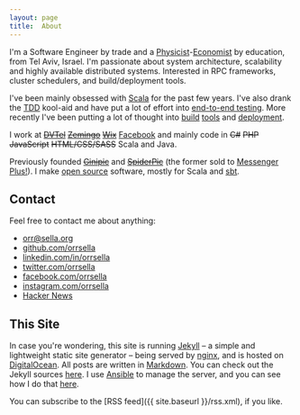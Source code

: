 ```yaml
---
layout: page
title:  About
---
```


I'm a Software Engineer by trade and a [Physicist](https://physics.tau.ac.il/)-[Economist](https://en-econ.tau.ac.il/) by education, from Tel Aviv, Israel. I'm passionate about system architecture, scalability and highly available distributed systems. Interested in RPC frameworks, cluster schedulers, and build/deployment tools.

I've been mainly obsessed with [Scala](http://scala-lang.org) for the past few years. I've also drank the [TDD](http://www.growing-object-oriented-software.com/) kool-aid and have put a lot of effort into [end-to-end testing](/2014/09/24/true-end-to-end-testing-in-scala-scalapeno-2014-talk/). More recently I've been putting a lot of thought into [build](/2015/05/31/getting-started-with-pants-build-for-scala-projects/) [tools](https://github.com/orrsella/bazel-example) and [deployment](https://github.com/orrsella/ansible-mesos).

I work at <del>[DVTel](http://www.dvtel.com)</del> <del>[Zemingo](http://www.zemingo.com)</del> <del>[Wix](http://www.wix.com)</del> [Facebook](https://www.facebook.com) and mainly code in <del>C#</del> <del>PHP</del> <del>JavaScript</del> <del>HTML/CSS/SASS</del> Scala and Java.

Previously founded <del>[Ginipic](http://ginipic.com)</del> and <del>[SpiderPic](http://spiderpic.com)</del> (the former sold to [Messenger Plus!](http://www.msgplus.net/)). I make [open source](https://github.com/orrsella) software, mostly for Scala and [sbt](http://scala-sbt.org).

## Contact

Feel free to contact me about anything:

* [orr@sella.org](mailto:orr@sella.org)
* [github.com/orrsella](https://github.com/orrsella)
* [linkedin.com/in/orrsella](https://linkedin.com/in/orrsella)
* [twitter.com/orrsella](https://twitter.com/orrsella)
* [facebook.com/orrsella](https://facebook.com/orrsella)
* [instagram.com/orrsella](https://instagram.com/orrsella)
* [Hacker News](https://news.ycombinator.com/user?id=orrsella)

## This Site

In case you're wondering, this site is running [Jekyll](http://jekyllrb.com/) – a simple and lightweight static site generator – being served by [nginx](http://nginx.org/), and is hosted on [DigitalOcean](https://www.digitalocean.com/?refcode=4221a39d182a). All posts are written in [Markdown](http://daringfireball.net/projects/markdown/). You can check out the Jekyll sources [here](https://github.com/orrsella/orrsella.com). I use [Ansible](http://www.ansible.com) to manage the server, and you can see how I do that [here](https://github.com/orrsella/mah-server).

You can subscribe to the [RSS feed]({{ site.baseurl }}/rss.xml), if you like.
